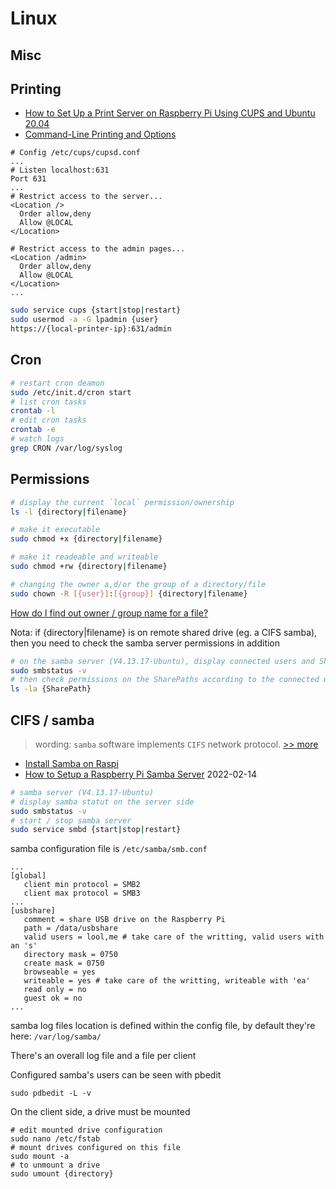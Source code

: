 # Linux

## Misc

## Printing

- [How to Set Up a Print Server on Raspberry Pi Using CUPS and Ubuntu 20.04](https://medium.com/@liviu.ciulinaru/how-to-set-up-a-print-server-on-raspberry-pi-using-cups-and-ubuntu-20-04-132c83e3c2b0)
- [Command-Line Printing and Options](https://www.cups.org/doc/options.html)

```text
# Config /etc/cups/cupsd.conf
...
# Listen localhost:631
Port 631
...
# Restrict access to the server...
<Location />
  Order allow,deny
  Allow @LOCAL
</Location>

# Restrict access to the admin pages...
<Location /admin>
  Order allow,deny
  Allow @LOCAL
</Location>
...
```

```bash
sudo service cups {start|stop|restart}
sudo usermod -a -G lpadmin {user}
https://{local-printer-ip}:631/admin
```

## Cron

```bash
# restart cron deamon
sudo /etc/init.d/cron start
# list cron tasks
crontab -l
# edit cron tasks
crontab -e
# watch logs
grep CRON /var/log/syslog
```

## Permissions

```bash
# display the current `local` permission/ownership
ls -l {directory|filename}

# make it executable
sudo chmod +x {directory|filename}

# make it readeable and writeable
sudo chmod +rw {directory|filename}

# changing the owner a,d/or the group of a directory/file
sudo chown -R [{user}]:[{group}] {directory|filename}
```

[How do I find out owner / group name for a file?](https://www.cyberciti.biz/faq/unix-linux-find-file-owner-name/)

Nota: if {directory|filename} is on remote shared drive (eg. a CIFS samba), then you need to check the samba server permissions in addition

```bash
# on the samba server (V4.13.17-Ubuntu), display connected users and SharePaths
sudo smbstatus -v
# then check permissions on the SharePaths according to the connected user
ls -la {SharePath}
```

## CIFS / samba 

> wording: `samba` software implements `CIFS` network protocol. [>> more](https://unix.stackexchange.com/questions/34742/cifs-vs-samba-what-are-the-differences)

- [Install Samba on Raspi](https://www.inpact-hardware.com/article/1013/transformez-votre-raspberry-pi-4-en-nas)
- [How to Setup a Raspberry Pi Samba Server](https://pimylifeup.com/raspberry-pi-samba/) 2022-02-14

```bash
# samba server (V4.13.17-Ubuntu)
# display samba statut on the server side
sudo smbstatus -v
# start / stop samba server
sudo service smbd {start|stop|restart}
```

samba configuration file is `/etc/samba/smb.conf`

```
...
[global]
   client min protocol = SMB2
   client max protocol = SMB3
...
[usbshare]
   comment = share USB drive on the Raspberry Pi
   path = /data/usbshare
   valid users = lool,me # take care of the writting, valid users with an 's'
   directory mask = 0750
   create mask = 0750
   browseable = yes
   writeable = yes # take care of the writting, writeable with 'ea'
   read only = no
   guest ok = no
...
```

samba log files location is defined within the config file, by default they're here: `/var/log/samba/`

There's an overall log file and a file per client 

Configured samba's users can be seen with pbedit
```
sudo pdbedit -L -v
```

On the client side, a drive must be mounted

```
# edit mounted drive configuration
sudo nano /etc/fstab
# mount drives configured on this file
sudo mount -a
# to unmount a drive
sudo umount {directory}

```
